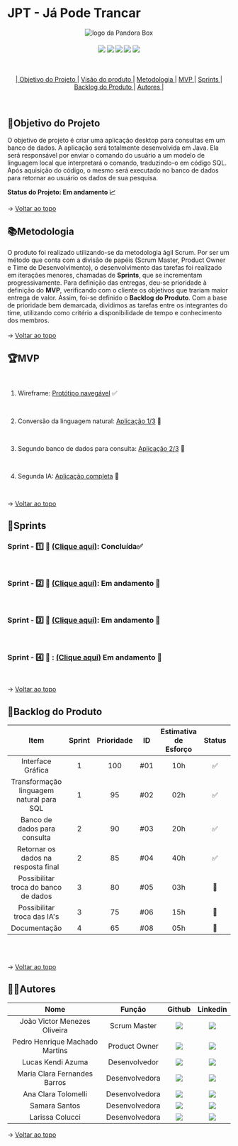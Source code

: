 <span id="topo">

# **JPT - Já Pode Trancar**
<p align="center">
      <img src="https://pixelplex.io/wp-content/uploads/2024/01/llm-applications-main.jpg" alt="logo da Pandora Box">
<br>
<h4 align="center">
 <a href="https://trello.com/pt-BR?&aceid=&adposition=&adgroup=148159506607&campaign=19269516466&creative=641463051732&device=c&keyword=trello&matchtype=e&network=g&placement=&ds_kids=p74543507295&ds_e=GOOGLE&ds_eid=700000001557344&ds_e1=GOOGLE&gad=1&gclid=CjwKCAjw6IiiBhAOEiwALNqncf7LMdvvHQRYfJqN7Ar6MpY06WXKkjGvjZkDdOoWDNWaCxJubX9smRoCqZoQAvD_BwE&gclsrc=aw.ds" target="_blank"><img src="https://img.shields.io/badge/-Trello-%230077B5?style=for-the-badge&logo=Trello&logoColor=dark-blue" target="_blank"></a>   <a href="https://www.figma.com" target="_blank"><img src="https://img.shields.io/badge/-Figma-%23E4405F?style=for-the-badge&logo=Figma&logoColor=white" target="_blank"></a> <a href="https://www.java.com/pt-BR/" target="_blank"><img src="https://img.shields.io/badge/java-%23ED8B00.svg?style=for-the-badge&logo=openjdk&logoColor=white" target="_blank"></a> <a href="https://www.jetbrains.com/pt-br/idea/" target="_blank"><img src="https://img.shields.io/badge/IntelliJIDEA-000000.svg?style=for-the-badge&logo=intellij-idea&logoColor=white" target="_blank"></a> <a href="https://eclipseide.org/" target="_blank"><img src="https://img.shields.io/badge/Eclipse-FE7A16.svg?style=for-the-badge&logo=Eclipse&logoColor=white" target="_blank"></a> <a href="https://www.docker.com/" target="_blank">
</h4>
<br>

<p align="center">
    |
  <a href ="#objetivo-do-projeto">  Objetivo do Projeto </a>  |     
  <a href ="#visaoproduto"> Visão do produto </a>  |
  <a href ="#metodologia"> Metodologia </a>  |
  <a href ="#mvp"> MVP </a>  |
  <a href ="#sprints"> Sprints </a>  |
  <a href ="#backlog-do-produto"> Backlog do Produto </a>  | 
  <span id="objetivo-do-projeto">
  <a href ="#autores"> Autores </a>  |
</p>
</br>

## 📌Objetivo do Projeto

O objetivo de projeto é criar uma aplicação desktop para consultas em um banco de dados. A aplicação será totalmente desenvolvida em Java. Ela será responsável por enviar o comando do usuário a um modelo de linguagem local que interpretará o comando, traduzindo-o em código SQL. Após aquisição do código, o mesmo será executado no banco de dados para retornar ao usuário os dados de sua pesquisa.

**Status do Projeto: Em andamento 📈**

→ [Voltar ao topo](#topo)
<br> 

<span id="metodologia">

## 📚Metodologia

O produto foi realizado utilizando-se da metodologia ágil Scrum. Por ser um método que conta com a divisão de papéis (Scrum Master, Product Owner e Time de Desenvolvimento), o desenvolvimento das tarefas foi realizado em iterações menores, chamadas de **Sprints**, que se incrementam progressivamente. Para definição das entregas, deu-se prioridade à definição do **MVP**, verificando com o cliente os objetivos que trariam maior entrega de valor. Assim, foi-se definido o **Backlog do Produto**.
Com a base de prioridade bem demarcada, dividimos as tarefas entre os integrantes do time, utilizando como critério a disponibilidade de tempo e conhecimento dos membros.
<br>
</br>
→ [Voltar ao topo](#topo)

<span id="mvp">

## 🏆**MVP**

<p align="center">
      
<br>

1. Wireframe: [Protótipo navegável](https://www.figma.com/file/EQds1W63Tm9lV74E8ufQbe/API-%2F-Programa-em-Java-Segundo-Semestre?type=design&node-id=0%3A1&mode=design&t=WCgB6kW0N30tEJZG-1) ✅

<br> 

2. Conversão da linguagem natural: [Aplicação 1/3]() 🚧

<br>

3. Segundo banco de dados para consulta: [Aplicação 2/3]() 🚧

<br>

4. Segunda IA: [Aplicação completa]()  🚧

<br>

→ [Voltar ao topo](#topo)

<span id="sprints">

## 📅Sprints 

### Sprint - 1️⃣ 🏃 [(Clique aqui)](https://github.com/jvictormo/adsapi2/blob/main/Documents/Sprints/Sprint%201/README.md):  Concluída✅
<br>

### Sprint - 2️⃣ 🏃 [(Clique aqui)]():  Em andamento 🚧
<br>

### Sprint - 3️⃣ 🏃 [(Clique aqui)]():  Em andamento 🚧
<br>

### Sprint - 4️⃣ 🏃 : [(Clique aqui)]() Em andamento 🚧
<br>


→ [Voltar ao topo](#topo)

<span id="backlog-do-produto">

## 🌱Backlog do Produto

| Item  | Sprint | Prioridade  | ID | Estimativa de Esforço | Status | Data de Entrega |
|:-------------------------------------------:|:-----------:|:-------------:|:----:|:-----:|:---:|:-----:|
| Interface Gráfica   |  1      | 100                | #01 | 10h | ✅  |  14/04/2024            |
| Transformação linguagem natural para SQL   | 1      | 95                | #02 | 02h | ✅ |  14/04/2024            |    
| Banco de dados para consulta   |  2      | 90                | #03 | 20h | ✅  |  05/05/2024            |    
| Retornar os dados na resposta final  | 2      | 85                | #04 | 40h | ✅  |  05/05/2024            |    
| Possibilitar troca do banco de dados   | 3      | 80                | #05 | 03h | 🚧  |  05/05/2024            |    
| Possibilitar troca das IA's   | 3      | 75                | #06 | 15h | 🚧  |  26/05/2024            |    
| Documentação   |  4      | 65                | #08 | 05h | 🚧  |  16/06/2024            |    

<br>
<br>

→ [Voltar ao topo](#topo)

<span id="autores">

## 👨‍💻**Autores** 

|      Nome      |    Função       |                            Github                             |                           Linkedin                           |
| :--------------: | :-----------: | :----------------------------------------------------------: | :----------------------------------------------------------: |
|  João Victor Menezes Oliveira     | Scrum Master  | <a href="https://github.com/jvictoroliv"><img src="https://img.shields.io/badge/GitHub-100000?style=for-the-badge&logo=github&logoColor=white"></a> | <a href="https://www.linkedin.com/in/joão-victor-menezes-88a6b9264/"><img src="https://img.shields.io/badge/LinkedIn-0077B5?style=for-the-badge&logo=linkedin&logoColor=white"></a> |
|  Pedro Henrique Machado Martins    | Product Owner | <a href="https://github.com/PedrooMachado23"><img src="https://img.shields.io/badge/GitHub-100000?style=for-the-badge&logo=github&logoColor=white"></a> | <a href="https://www.linkedin.com/in/pedro-henrique-machado-martins-42786227a/"><img src="https://img.shields.io/badge/LinkedIn-0077B5?style=for-the-badge&logo=linkedin&logoColor=white"></a> |
| Lucas Kendi Azuma | Desenvolvedor | <a href="https://github.com/LucsKendi"><img src="https://img.shields.io/badge/GitHub-100000?style=for-the-badge&logo=github&logoColor=white"></a> | <a href="https://www.linkedin.com/in/lucas-kendi-azuma-70388b10a/"><img src="https://img.shields.io/badge/LinkedIn-0077B5?style=for-the-badge&logo=linkedin&logoColor=white"></a> |
| Maria Clara Fernandes Barros  | Desenvolvedora | <a href="https://github.com/claramfb"><img src="https://img.shields.io/badge/GitHub-100000?style=for-the-badge&logo=github&logoColor=white"></a> | <a href="https://www.linkedin.com/in/maria-clara-fernandes-barros-35a4b1259"><img src="https://img.shields.io/badge/LinkedIn-0077B5?style=for-the-badge&logo=linkedin&logoColor=white"></a> |
| Ana Clara Tolomelli  | Desenvolvedora | <a href="https://github.com/ninabtolo"><img src="https://img.shields.io/badge/GitHub-100000?style=for-the-badge&logo=github&logoColor=white"></a> | <a href="http://www.linkedin.com/in/anaclaratolomelli"><img src="https://img.shields.io/badge/LinkedIn-0077B5?style=for-the-badge&logo=linkedin&logoColor=white"></a> |
| Samara Santos  | Desenvolvedora | <a href="https://github.com/SamaraSantos03"><img src="https://img.shields.io/badge/GitHub-100000?style=for-the-badge&logo=github&logoColor=white"></a> | <a href="https://www.linkedin.com/in/samara-de-paula-santos-89b6022b7/?utm_source=share&utm_campaign=share_via&utm_content=profile&utm_medium=android_app"><img src="https://img.shields.io/badge/LinkedIn-0077B5?style=for-the-badge&logo=linkedin&logoColor=white"></a> |
| Larissa Colucci  | Desenvolvedora | <a href="https://github.com/LarissaCGomes"><img src="https://img.shields.io/badge/GitHub-100000?style=for-the-badge&logo=github&logoColor=white"></a> | <a href="https://www.linkedin.com/in/larissa-colucci-996393295/"><img src="https://img.shields.io/badge/LinkedIn-0077B5?style=for-the-badge&logo=linkedin&logoColor=white"></a> |

→ [Voltar ao topo](#topo)